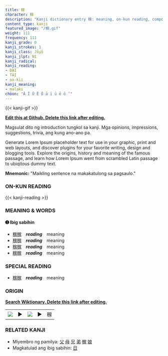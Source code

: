 ```yaml
---
title: 稼
character: 稼
description: "Kanji dictionary entry 稼: meaning, on-kun reading, compounds, origin, related kanji"
content_type: kanji
featured_image: "/稼.gif"
weight: 111
frequency: 111
kanji_grade: 0
kanji_strokes: 1
kanji_class: Jōyō
kanji_jlpt: N1
kanji_radical: 
kanji_reading: 
- DAI
- TAI
- oo-kii
kanji_meaning:
- malaki
chōon: "Ā Ī Ū Ē Ō ā ī ū ē ō ’"
---
```

[//]: # (Don't edit the line below. Kanji animated GIF code is automatically generated.)
{{< kanji-gif >}}

[//]: # (Edit below this line.)

**[Edit this at Github. Delete this link after editing.](https://github.com/tim0g/tim/tree/main/content/kanji/稼/index.md)**

Magsulat dito ng introduction tungkol sa kanji. Mga opinions, impressions, suggestions, trivia, ang kung ano-ano pa.

Generate Lorem Ipsum placeholder text for use in your graphic, print and web layouts, and discover plugins for your favorite writing, design and blogging tools. Explore the origins, history and meaning of the famous passage, and learn how Lorem Ipsum went from scrambled Latin passage to ubiqitous dummy text.
 
**Mnemonic:** "Maikling sentence na makakatulong sa pagsaulo."

### ON-KUN READING

[//]: # (Don't edit the line below. ON-KUN READING code is automatically generated.)
{{< kanji-reading >}}

### MEANING & WORDS

#### ➊ **Ibig sabihin**
  - [稼](../稼)[稼](../稼)　***reading***　meaning
  - [稼](../稼)[稼](../稼)　***reading***　meaning
  - [稼](../稼)[稼](../稼)　***reading***　meaning
  - [稼](../稼)[稼](../稼)　***reading***　meaning

### SPECIAL READING
  - [稼](../稼)[稼](../稼)　***reading***　meaning

### ORIGIN

**[Search Wiktionary. Delete this link after editing.](https://wiktionary.org/wiki/稼)**
<table class="kanji-table"><tr><td>
<img src="60px-稼-bronze.svg.png">
</td><td>▶</td><td>
<img src="60px-稼-oracle.svg.png">
</td><td>▶</td>
<td class="kanji-origin">稼</td>
</tr></table>

### RELATED KANJI
- Miyembro ng pamilya: [父](../父) [母](../母) [兄](../兄) [弟](../弟) [稼](../稼) [娘](../娘)
- Magkatulad ang ibig sabihin: [日](../日)
